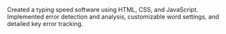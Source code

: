  Created a typing speed software using HTML, CSS, and JavaScript.
 Implemented error detection and analysis, customizable word settings, and detailed key error tracking.
